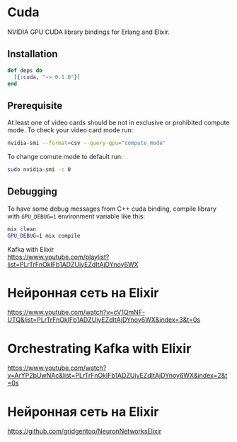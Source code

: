 # Cuda

NVIDIA GPU CUDA library bindings for Erlang and Elixir.

## Installation

```elixir
def deps do
  [{:cuda, "~> 0.1.0"}]
end
```

## Prerequisite

At least one of video cards should be not in exclusive or prohibited compute
mode. To check your video card mode run:

```sh
nvidia-smi --format=csv --query-gpu="compute_mode"
```

To change comute mode to default run:

```sh
sudo nvidia-smi -c 0
```

## Debugging

To have some debug messages from C++ cuda binding, compile library with
`GPU_DEBUG=1` environment variable like this:

```sh
mix clean
GPU_DEBUG=1 mix compile
```  

Kafka with Elixir  
https://www.youtube.com/playlist?list=PLrTrFnOkIFb1ADZUiyEZdItAjDYnoy6WX  

# Нейронная сеть на Elixir  
https://www.youtube.com/watch?v=cV1QmNF-UTQ&list=PLrTrFnOkIFb1ADZUiyEZdItAjDYnoy6WX&index=3&t=0s  

# Orchestrating Kafka with Elixir   
https://www.youtube.com/watch?v=ArYP2bUwNAc&list=PLrTrFnOkIFb1ADZUiyEZdItAjDYnoy6WX&index=2&t=0s   

# Нейронная сеть на Elixir  
https://github.com/gridgentoo/NeuronNetworksElixir  
 

